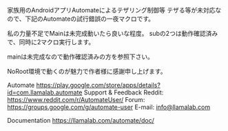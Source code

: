 家族用のAndroidアプリAutomateによるテザリング制御等
テザる等が未対応なので、下記のAutomateの試行錯誤の一夜マクロです。

私の力量不足でMainは未完成動いたら良いな程度。
subの2つは動作確認済みで、同時に2マクロ実行します。

mainは未完成なので動作確認済みの方を参照下さい。

NoRoot環境で動くのが魅力で作者様に感謝申し上げます。

Automate
https://play.google.com/store/apps/details?id=com.llamalab.automate
Support & Feedback
Reddit: https://www.reddit.com/r/AutomateUser/
Forum: https://groups.google.com/g/automate-user
E-mail: info@llamalab.com

Documentation
https://llamalab.com/automate/doc/

